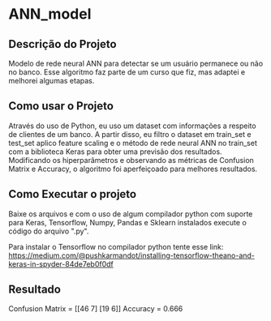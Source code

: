 # ANN_model

## Descrição do Projeto 

Modelo de rede neural ANN para detectar se um usuário permanece ou não no banco. Esse algoritmo faz parte de um curso que fiz, mas adaptei e melhorei algumas etapas.

## Como usar o Projeto 

Através do uso de Python, eu uso um dataset com informações a respeito de clientes de um banco. A partir disso, eu filtro o dataset em train_set e test_set aplico feature scaling e o método de rede neural ANN no train_set com a biblioteca Keras para obter uma previsão dos resultados. Modificando os hiperparâmetros e observando as métricas de Confusion Matrix e Accuracy, o algoritmo foi aperfeiçoado para melhores resultados.

## Como Executar o projeto

Baixe os arquivos e com o uso de algum compilador python com suporte para Keras, Tensorflow, Numpy, Pandas e Sklearn instalados execute o código do arquivo ".py".

Para instalar o Tensorflow no compilador python tente esse link: https://medium.com/@pushkarmandot/installing-tensorflow-theano-and-keras-in-spyder-84de7eb0f0df

## Resultado

Confusion Matrix = 
[[46  7]
 [19  6]]
Accuracy = 0.666
